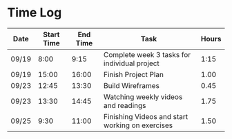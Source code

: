 # Time Log
| Date | Start Time | End Time | Task | Hours |
|------|------------|----------|------|-------|
| 09/19 |  8:00 |  9:15  | Complete week 3 tasks for individual project | 1:15 |
| 09/19 | 15:00 | 16:00 | Finish Project Plan | 1.00 | 
| 09/23 | 12:45 | 13:30 | Build Wireframes | 0.45 |
| 09/23 | 13:30 | 14:45 | Watching weekly videos and readings | 1.75 |
| 09/25 |  9:30 | 11:00 | Finishing Videos and start working on exercises | 1.50 |